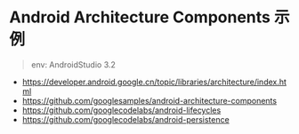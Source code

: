 # Android Architecture Components 示例

>env: AndroidStudio 3.2

- https://developer.android.google.cn/topic/libraries/architecture/index.html
- https://github.com/googlesamples/android-architecture-components
- https://github.com/googlecodelabs/android-lifecycles
- https://github.com/googlecodelabs/android-persistence